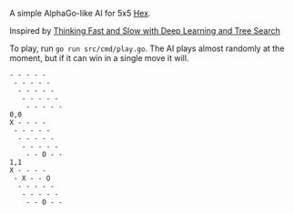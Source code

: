 A simple AlphaGo-like AI for 5x5 [Hex](https://en.wikipedia.org/wiki/Hex_(board_game)).

Inspired by [Thinking Fast and Slow with Deep Learning and Tree Search](https://www.arxiv-vanity.com/papers/1705.08439/)

To play, run `go run src/cmd/play.go`. The AI plays almost randomly at the moment, but if it can win in a single move it will.

```
- - - - -
 - - - - -
  - - - - -
   - - - - -
    - - - - -
0,0
X - - - -
 - - - - -
  - - - - -
   - - - - -
    - - O - -
1,1
X - - - -
 - X - - O
  - - - - -
   - - - - -
    - - O - -
```
